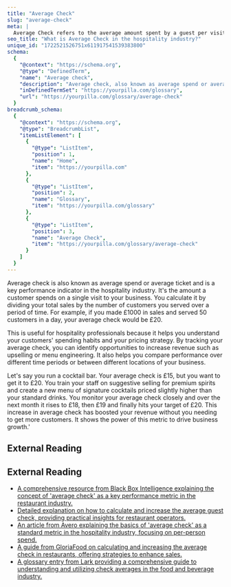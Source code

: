```yaml
---
title: "Average Check"
slug: "average-check"
meta: |
  Average Check refers to the average amount spent by a guest per visit in a restaurant or food service outlet. It's calculated by dividing total sales by the number of customers.
seo_title: "What is Average Check in the hospitality industry?"
unique_id: "1722521526751x611917541539383800"
schema:
  {
    "@context": "https://schema.org",
    "@type": "DefinedTerm",
    "name": "Average check",
    "description": "Average check, also known as average spend or average ticket, is a key performance indicator in the hospitality industry. It represents the amount a customer spends on a single visit and is calculated by dividing total sales by the number of customers served over a period.",
    "inDefinedTermSet": "https://yourpilla.com/glossary",
    "url": "https://yourpilla.com/glossary/average-check"
  }
breadcrumb_schema:
  {
    "@context": "https://schema.org",
    "@type": "BreadcrumbList",
    "itemListElement": [
      {
        "@type": "ListItem",
        "position": 1,
        "name": "Home",
        "item": "https://yourpilla.com"
      },
      {
        "@type": "ListItem",
        "position": 2,
        "name": "Glossary",
        "item": "https://yourpilla.com/glossary"
      },
      {
        "@type": "ListItem",
        "position": 3,
        "name": "Average Check",
        "item": "https://yourpilla.com/glossary/average-check"
      }
    ]
  }
---
```


Average check is also known as average spend or average ticket and is a key performance indicator in the hospitality industry. It's the amount a customer spends on a single visit to your business. You calculate it by dividing your total sales by the number of customers you served over a period of time. For example, if you made £1000 in sales and served 50 customers in a day, your average check would be £20.

This is useful for hospitality professionals because it helps you understand your customers' spending habits and your pricing strategy. By tracking your average check, you can identify opportunities to increase revenue such as upselling or menu engineering. It also helps you compare performance over different time periods or between different locations of your business.

Let's say you run a cocktail bar. Your average check is £15, but you want to get it to £20. You train your staff on suggestive selling for premium spirits and create a new menu of signature cocktails priced slightly higher than your standard drinks. You monitor your average check closely and over the next month it rises to £18, then £19 and finally hits your target of £20. This increase in average check has boosted your revenue without you needing to get more customers. It shows the power of this metric to drive business growth.'

## External Reading



## External Reading

*   [A comprehensive resource from Black Box Intelligence explaining the concept of 'average check' as a key performance metric in the restaurant industry.](https://blackboxintelligence.com/resources/restaurant-glossary/average-check/)
*   [Detailed explanation on how to calculate and increase the average guest check, providing practical insights for restaurant operators.](https://activemenus.com/increasing-a-restaurants-average-check/)
*   [An article from Avero explaining the basics of 'average check' as a standard metric in the hospitality industry, focusing on per-person spend.](https://averoinc.zendesk.com/hc/en-us/articles/19218393432339-Basics-Average-Check)
*   [A guide from GloriaFood on calculating and increasing the average check in restaurants, offering strategies to enhance sales.](https://www.gloriafood.com/how-to-increase-average-check-in-restaurant)
*   [A glossary entry from Lark providing a comprehensive guide to understanding and utilizing check averages in the food and beverage industry.](https://www.larksuite.com/en_us/topics/food-and-beverage-glossary/check-averages)